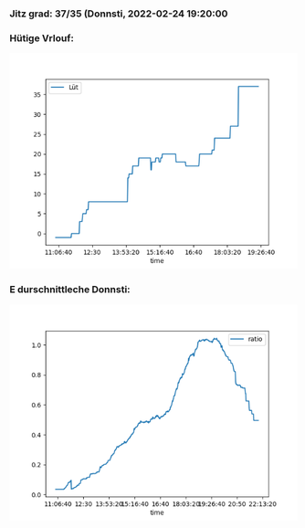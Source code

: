 ### Jitz grad: 37/35 (Donnsti, 2022-02-24 19:20:00

### Hütige Vrlouf:
![Graph](Today.png)

### E durschnittleche Donnsti:
![Graph](Donnsti.png)